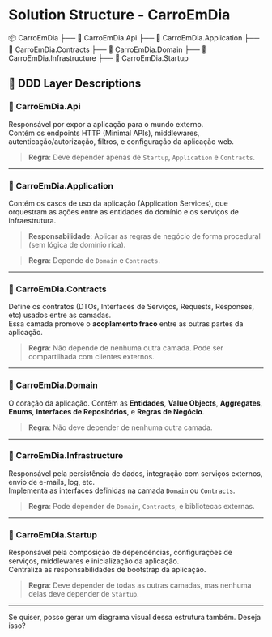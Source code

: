 ﻿# Solution Structure - CarroEmDia

📦 CarroEmDia
├── 📁 CarroEmDia.Api
├── 📁 CarroEmDia.Application
├── 📁 CarroEmDia.Contracts
├── 📁 CarroEmDia.Domain
├── 📁 CarroEmDia.Infrastructure
├── 📁 CarroEmDia.Startup


## 🧱 DDD Layer Descriptions

### 📁 CarroEmDia.Api
Responsável por expor a aplicação para o mundo externo.  
Contém os endpoints HTTP (Minimal APIs), middlewares, autenticação/autorização, filtros, e configuração da aplicação web.

> **Regra**: Deve depender apenas de `Startup`, `Application` e `Contracts`.

---

### 📁 CarroEmDia.Application
Contém os casos de uso da aplicação (Application Services), que orquestram as ações entre as entidades do domínio e os serviços de infraestrutura.  

> **Responsabilidade**: Aplicar as regras de negócio de forma procedural (sem lógica de domínio rica).

> **Regra**: Depende de `Domain` e `Contracts`.

---

### 📁 CarroEmDia.Contracts
Define os contratos (DTOs, Interfaces de Serviços, Requests, Responses, etc) usados entre as camadas.  
Essa camada promove o **acoplamento fraco** entre as outras partes da aplicação.

> **Regra**: Não depende de nenhuma outra camada. Pode ser compartilhada com clientes externos.

---

### 📁 CarroEmDia.Domain
O coração da aplicação. Contém as **Entidades**, **Value Objects**, **Aggregates**, **Enums**, **Interfaces de Repositórios**, e **Regras de Negócio**.

> **Regra**: Não deve depender de nenhuma outra camada.

---

### 📁 CarroEmDia.Infrastructure
Responsável pela persistência de dados, integração com serviços externos, envio de e-mails, log, etc.  
Implementa as interfaces definidas na camada `Domain` ou `Contracts`.

> **Regra**: Pode depender de `Domain`, `Contracts`, e bibliotecas externas.

---

### 📁 CarroEmDia.Startup
Responsável pela composição de dependências, configurações de serviços, middlewares e inicialização da aplicação.  
Centraliza as responsabilidades de bootstrap da aplicação.

> **Regra**: Deve depender de todas as outras camadas, mas nenhuma delas deve depender de `Startup`.

---

Se quiser, posso gerar um diagrama visual dessa estrutura também. Deseja isso?
